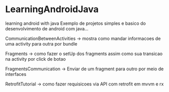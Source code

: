 # LearningAndroidJava
learning android with java
Exemplo de projetos simples e basico do desenvolvimento de android com java...


CommunicationBetweenActivities -> mostra como mandar informacoes de uma activity para outra por bundle

Fragments -> como fazer o setUp dos fragments assim como sua transicao na activity por click de botao

FragmentsCommunication -> Enviar de um fragment para outro por meio de interfaces

RetrofitTutorial -> como fazer requisicoes via API com retrofit em mvvm e rx
